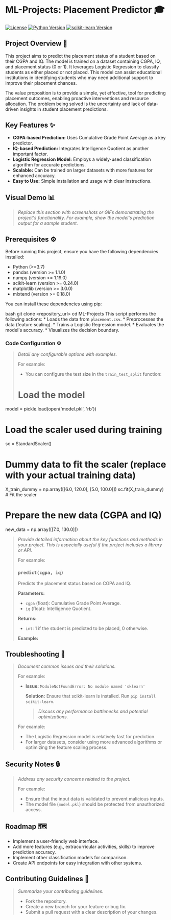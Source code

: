 # ML-Projects: Placement Predictor 🎓

[![License](https://img.shields.io/badge/License-MIT-yellow.svg)](https://opensource.org/licenses/MIT)
[![Python Version](https://img.shields.io/badge/Python-3.7+-blue.svg)](https://www.python.org/downloads/)
[![scikit-learn Version](https://img.shields.io/badge/scikit--learn-0.24.2-orange.svg)](https://scikit-learn.org/stable/index.html)

## Project Overview 🚀

This project aims to predict the placement status of a student based on their CGPA and IQ. The model is trained on a dataset containing CGPA, IQ, and placement status (0 or 1). It leverages Logistic Regression to classify students as either placed or not placed. This model can assist educational institutions in identifying students who may need additional support to improve their placement chances.

The value proposition is to provide a simple, yet effective, tool for predicting placement outcomes, enabling proactive interventions and resource allocation. The problem being solved is the uncertainty and lack of data-driven insights in student placement predictions.

## Key Features ✨

*   **CGPA-based Prediction:** Uses Cumulative Grade Point Average as a key predictor.
*   **IQ-based Prediction:** Integrates Intelligence Quotient as another important factor.
*   **Logistic Regression Model:** Employs a widely-used classification algorithm for accurate predictions.
*   **Scalable:** Can be trained on larger datasets with more features for enhanced accuracy.
*   **Easy to Use:** Simple installation and usage with clear instructions.

## Visual Demo 📊

> *Replace this section with screenshots or GIFs demonstrating the project's functionality. For example, show the model's prediction output for a sample student.*

## Prerequisites ⚙️

Before running this project, ensure you have the following dependencies installed:

*   Python (>=3.7)
*   pandas (version >= 1.1.0)
*   numpy (version >= 1.19.0)
*   scikit-learn (version >= 0.24.0)
*   matplotlib (version >= 3.0.0)
*   mlxtend (version >= 0.18.0)

You can install these dependencies using pip:

bash
    git clone <repository_url>
    cd ML-Projects
        This script performs the following actions:
    *   Loads the data from `placement.csv`.
    *   Preprocesses the data (feature scaling).
    *   Trains a Logistic Regression model.
    *   Evaluates the model's accuracy.
    *   Visualizes the decision boundary.

###  Code Configuration ⚙️

> *Detail any configurable options with examples.*
>
> For example:
>
> *   You can configure the test size in the `train_test_split` function:
>
> # Load the model
model = pickle.load(open('model.pkl', 'rb'))

# Load the scaler used during training
sc = StandardScaler()
# Dummy data to fit the scaler (replace with your actual training data)
X_train_dummy = np.array([[6.0, 120.0], [5.0, 100.0]])
sc.fit(X_train_dummy)  # Fit the scaler

# Prepare the new data (CGPA and IQ)
new_data = np.array([[7.0, 130.0]])

> *Provide detailed information about the key functions and methods in your project. This is especially useful if the project includes a library or API.*
>
> For example:
>
> ### `predict(cgpa, iq)`
>
> Predicts the placement status based on CGPA and IQ.
>
> **Parameters:**
>
> *   `cgpa` (float): Cumulative Grade Point Average.
> *   `iq` (float): Intelligence Quotient.
>
> **Returns:**
>
> *   `int`: 1 if the student is predicted to be placed, 0 otherwise.
>
> **Example:**

## Troubleshooting 🐛

> *Document common issues and their solutions.*
>
> For example:
>
> *   **Issue:** `ModuleNotFoundError: No module named 'sklearn'`
>
>     **Solution:** Ensure that scikit-learn is installed. Run `pip install scikit-learn`.
>
>     > *Discuss any performance bottlenecks and potential optimizations.*
>
> For example:
>
> *   The Logistic Regression model is relatively fast for prediction.
> *   For larger datasets, consider using more advanced algorithms or optimizing the feature scaling process.

## Security Notes 🔒

> *Address any security concerns related to the project.*
>
> For example:
>
> *   Ensure that the input data is validated to prevent malicious inputs.
> *   The model file (`model.pkl`) should be protected from unauthorized access.

## Roadmap 🗺️

*   Implement a user-friendly web interface.
*   Add more features (e.g., extracurricular activities, skills) to improve prediction accuracy.
*   Implement other classification models for comparison.
*   Create API endpoints for easy integration with other systems.

## Contributing Guidelines 🤝

> *Summarize your contributing guidelines.*
>
> *   Fork the repository.
> *   Create a new branch for your feature or bug fix.
> *   Submit a pull request with a clear description of your changes.

